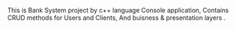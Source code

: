 This is Bank System project by c++ language Console application, Contains CRUD methods for Users and Clients, And buisness & presentation layers .
